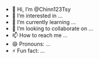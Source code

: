 - 👋 Hi, I’m @Chinn123Tsy
- 👀 I’m interested in ...
- 🌱 I’m currently learning ...
- 💞️ I’m looking to collaborate on ...
- 📫 How to reach me ...
- 😄 Pronouns: ...
- ⚡ Fun fact: ...

<!---
Chinn123Tsy/Chinn123Tsy is a ✨ special ✨ repository because its `README.md` (this file) appears on your GitHub profile.
You can click the Preview link to take a look at your changes.
--->
